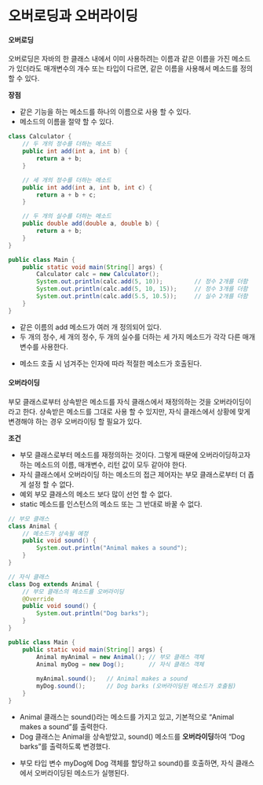 # 오버로딩과 오버라이딩
#### 오버로딩
오버로딩은 자바의 한 클래스 내에서 이미 사용하려는 이름과 같은 이름을 가진 메소드가 있더라도 매개변수의 개수 또는 타입이 다르면, 같은 이름을 사용해서 메소드를 정의 할 수 있다.

**장점**
- 같은 기능을 하는 메소드를 하나의 이름으로 사용 할 수 있다.
- 메소드의 이름을 절약 할 수 있다.
```java
class Calculator {
    // 두 개의 정수를 더하는 메소드
    public int add(int a, int b) {
        return a + b;
    }

    // 세 개의 정수를 더하는 메소드
    public int add(int a, int b, int c) {
        return a + b + c;
    }

    // 두 개의 실수를 더하는 메소드
    public double add(double a, double b) {
        return a + b;
    }
}

public class Main {
    public static void main(String[] args) {
        Calculator calc = new Calculator();
        System.out.println(calc.add(5, 10));         // 정수 2개를 더함
        System.out.println(calc.add(5, 10, 15));     // 정수 3개를 더함
        System.out.println(calc.add(5.5, 10.5));     // 실수 2개를 더함
    }
}
```

- 같은 이름의 add 메소드가 여러 개 정의되어 있다.
- 두 개의 정수, 세 개의 정수, 두 개의 실수를 더하는 세 가지 메소드가 각각 다른 매개변수를 사용한다.
* 메소드 호출 시 넘겨주는 인자에 따라 적절한 메소드가 호출된다.

#### 오버라이딩
부모 클래스로부터 상속받은 메소드를 자식 클래스에서 재정의하는 것을 오버라이딩이라고 한다. 상속받은 메소드를 그대로 사용 할 수 있지만, 자식 클래스에서 상황에 맞게 변경해야 하는 경우 오버라이팅 할 필요가 있다.

**조건**
- 부모 클래스로부터 메소드를 재정의하는 것이다. 그렇게 때문에 오버라이딩하고자 하는 메소드의 이름, 매개변수, 리턴 값이 모두 같아야 한다.
- 자식 클래스에서 오버라이딩 하는 메소드의 접근 제어자는 부모 클래스로부터 더 좁게 설정 할 수 없다.
- 예외 부모 클래스의 메소드 보다 많이 선언 할 수 없다.
- static 메소드를 인스턴스의 메소드 또는 그 반대로 바꿀 수 없다.

```java
// 부모 클래스
class Animal {
    // 메소드가 상속될 예정
    public void sound() {
        System.out.println("Animal makes a sound");
    }
}

// 자식 클래스
class Dog extends Animal {
    // 부모 클래스의 메소드를 오버라이딩
    @Override
    public void sound() {
        System.out.println("Dog barks");
    }
}

public class Main {
    public static void main(String[] args) {
        Animal myAnimal = new Animal(); // 부모 클래스 객체
        Animal myDog = new Dog();       // 자식 클래스 객체
        
        myAnimal.sound();   // Animal makes a sound
        myDog.sound();      // Dog barks (오버라이딩된 메소드가 호출됨)
    }
}
```

- Animal 클래스는 sound()라는 메소드를 가지고 있고, 기본적으로 “Animal makes a sound”를 출력한다.
- Dog 클래스는 Animal을 상속받았고, sound() 메소드를 **오버라이딩**하여 “Dog barks”를 출력하도록 변경했다.
* 부모 타입 변수 myDog에 Dog 객체를 할당하고 sound()를 호출하면, 자식 클래스에서 오버라이딩된 메소드가 실행된다.


